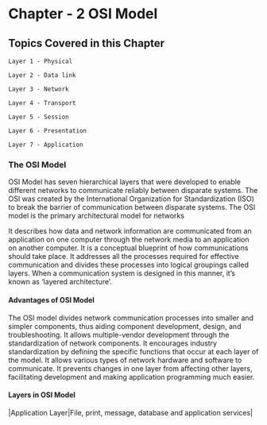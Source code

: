 # Chapter - 2 OSI Model

## Topics Covered in this Chapter
`Layer 1 - Physical`

`Layer 2 - Data link`

`Layer 3 - Network`

`Layer 4 - Transport`

`Layer 5 - Session`

`Layer 6 - Presentation`

`Layer 7 - Application`

### The OSI Model 

OSI Model has seven hierarchical layers that were developed to enable different networks to communicate reliably between disparate systems.
The OSI was created by the International Organization for Standardization (ISO) to break the barrier of communication between disparate systems.
The OSI model is the primary architectural model for networks

It describes how data and network information are communicated from an application on one computer through the network media to an application on another computer. It is a conceptual blueprint of how communications should take place. It addresses all the processes required for effective communication and divides these processes into logical groupings called layers. When a communication system is designed in this manner, it’s known as ‘layered architecture’.


#### Advantages of OSI Model				
The OSI model divides network communication processes into smaller and simpler components, thus aiding component development, design, and troubleshooting.
 It allows multiple-vendor development through the standardization of network components.
It encourages industry standardization by defining the specific functions that occur at each layer of the model.
It allows various types of network hardware and software to communicate.
It prevents changes in one layer from affecting other layers, facilitating development and making application programming much easier.

#### Layers in OSI Model

|Application Layer|File, print, message, database and application services|
